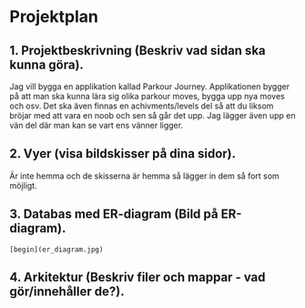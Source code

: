 # Projektplan

## 1. Projektbeskrivning (Beskriv vad sidan ska kunna göra).
Jag vill bygga en applikation kallad Parkour Journey. Applikationen bygger på att man ska kunna lära sig olika parkour moves, bygga upp nya moves och osv. Det ska även finnas en achivments/levels del så att du liksom bröjar med att vara en noob och sen så går det upp. Jag lägger även upp en vän del där man kan se vart ens vänner ligger. 
## 2. Vyer (visa bildskisser på dina sidor).
Är inte hemma och de skisserna är hemma så lägger in dem så fort som möjligt.
## 3. Databas med ER-diagram (Bild på ER-diagram).
    [begin](er_diagram.jpg)
## 4. Arkitektur (Beskriv filer och mappar - vad gör/innehåller de?).


